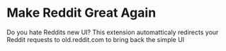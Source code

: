 # Make Reddit Great Again
Do you hate Reddits new UI? This extension automatticaly redirects your Reddit requests to
old.reddit.com to bring back the simple UI